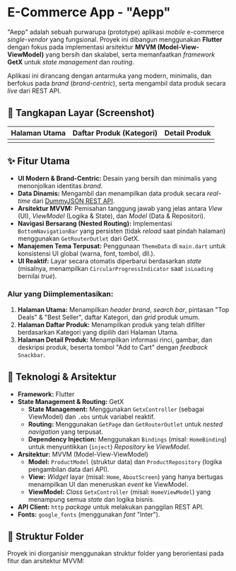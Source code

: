 # E-Commerce App - "Aepp"

"Aepp" adalah sebuah purwarupa (prototype) aplikasi *mobile* e-commerce *single-vendor* yang fungsional. Proyek ini dibangun menggunakan **Flutter** dengan fokus pada implementasi arsitektur **MVVM (Model-View-ViewModel)** yang bersih dan skalabel, serta memanfaatkan *framework* **GetX** untuk *state management* dan *routing*.

Aplikasi ini dirancang dengan antarmuka yang modern, minimalis, dan berfokus pada *brand* (*brand-centric*), serta mengambil data produk secara *live* dari REST API.

## 📸 Tangkapan Layar (Screenshot)

| Halaman Utama | Daftar Produk (Kategori) | Detail Produk |
| :---: | :---: | :---: |
|  |  |  |

## ✨ Fitur Utama

* **UI Modern & Brand-Centric:** Desain yang bersih dan minimalis yang menonjolkan identitas *brand*.
* **Data Dinamis:** Mengambil dan menampilkan data produk secara *real-time* dari [DummyJSON REST API](https://dummyjson.com/).
* **Arsitektur MVVM:** Pemisahan tanggung jawab yang jelas antara *View* (UI), *ViewModel* (Logika & State), dan *Model* (Data & Repositori).
* **Navigasi Bersarang (Nested Routing):** Implementasi `BottomNavigationBar` yang persisten (tidak *reload* saat pindah halaman) menggunakan `GetRouterOutlet` dari GetX.
* **Manajemen Tema Terpusat:** Penggunaan `ThemeData` di `main.dart` untuk konsistensi UI global (warna, font, tombol, dll.).
* **UI Reaktif:** Layar secara otomatis diperbarui berdasarkan *state* (misalnya, menampilkan `CircularProgressIndicator` saat `isLoading` bernilai *true*).

### Alur yang Diimplementasikan:
1.  **Halaman Utama:** Menampilkan *header brand*, *search bar*, pintasan "Top Deals" & "Best Seller", daftar Kategori, dan *grid* produk umum.
2.  **Halaman Daftar Produk:** Menampilkan produk yang telah difilter berdasarkan Kategori yang dipilih dari Halaman Utama.
3.  **Halaman Detail Produk:** Menampilkan informasi rinci, gambar, dan deskripsi produk, beserta tombol "Add to Cart" dengan *feedback* `Snackbar`.

## 🚀 Teknologi & Arsitektur

* **Framework:** Flutter
* **State Management & Routing:** GetX
    * **State Management:** Menggunakan `GetxController` (sebagai ViewModel) dan `.obs` untuk variabel reaktif.
    * **Routing:** Menggunakan `GetPage` dan `GetRouterOutlet` untuk *nested navigation* yang terpusat.
    * **Dependency Injection:** Menggunakan `Bindings` (misal: `HomeBinding`) untuk menyuntikkan (`inject`) *Repository* ke *ViewModel*.
* **Arsitektur:** MVVM (Model-View-ViewModel)
    * **Model:** `ProductModel` (struktur data) dan `ProductRepository` (logika pengambilan data dari API).
    * **View:** *Widget* layar (misal: `Home`, `AboutScreen`) yang hanya bertugas menampilkan UI dan meneruskan *event* ke ViewModel.
    * **ViewModel:** *Class* `GetxController` (misal: `HomeViewModel`) yang menampung semua *state* dan logika bisnis.
* **API Client:** `http` *package* untuk melakukan panggilan REST API.
* **Fonts:** `google_fonts` (menggunakan *font* "Inter").

## 📂 Struktur Folder

Proyek ini diorganisir menggunakan struktur folder yang berorientasi pada fitur dan arsitektur MVVM:
